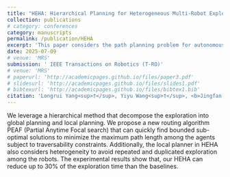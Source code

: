 ```yaml
---
title: "HEHA: Hierarchical Planning for Heterogeneous Multi-Robot Exploration of Unknown Environments"
collection: publications
# category: conferences
category: manuscripts
permalink: /publication/HEHA
excerpt: 'This paper considers the path planning problem for autonomous exploration of an unknown environment using multiple heterogeneous robots such as drones, wheeled, and legged robots, which have different capabilities to traverse complex terrains.'
date: 2025-07-09
# venue: 'MRS'
submission: ' IEEE Transactions on Robotics (T-RO)'
# venue: 'MRS'
# paperurl: 'http://academicpages.github.io/files/paper3.pdf'
# slidesurl: 'http://academicpages.github.io/files/slides1.pdf'
# bibtexurl: 'http://academicpages.github.io/files/bibtex1.bib'
citation: 'Longrui Yang<sup>†</sup>, Yiyu Wang<sup>†</sup>, <b>Jingfan Tang</b><sup>†</sup>, Yunpeng Lv, Shizhe Zhao, Chao Cao, Zhongqiang Ren<sup>*</sup>. (2025). &quot;HEHA: Hierarchical Planning for Heterogeneous Multi-Robot Exploration of Unknown Environments.&quot;'
---
```


We leverage a hierarchical method that decompose the exploration into global planning and local planning. We propose a new routing algorithm PEAF (Partial Anytime Focal search) that can quickly find bounded sub-optimal solutions to minimize the maximum path
length among the agents subject to traversability constraints. Additionally, the local planner in HEHA also considers heterogeneity to avoid repeated and duplicated exploration among the robots. The experimental results show that, our HEHA can reduce up to 30% of the exploration time than the baselines.